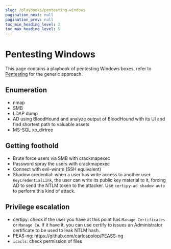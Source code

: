 ```yaml
---
slug: /playbooks/pentesting-windows
pagination_next: null
pagination_prev: null
toc_min_heading_level: 2
toc_max_heading_level: 5
---
```

# Pentesting Windows

This page contains a playbook of pentesting Windows boxes, refer to [Pentesting](./Pentesting.md) for the generic approach.

## Enumeration

- nmap
- SMB
- LDAP dump
- AD using BloodHound and analyze output of BloodHound with its UI and find shortest path to valuable assets
- MS-SQL xp_dirtree

## Getting foothold

- Brute force users via SMB with crackmapexec
- Password spray the users with crackmapexec
- Connect with evil-winrm (SSH equivalent)
- Shadow credential: when a user has write access to another user `KeyCredentialLink`, the user can write its public key material to it, forcing AD to send the NTLM token to the attacker. Use `certipy-ad shadow auto` to perform this kind of attack.

## Privilege escalation

- certipy: check if the user you have at this point has `Manage Certificates` or `Manage CA`. If it have it, you can use certify to issues an Administrator certificate to be used to leak NTLM hash.
- PEAS-ng: https://github.com/carlospolop/PEASS-ng
- `icacls`: check permission of files